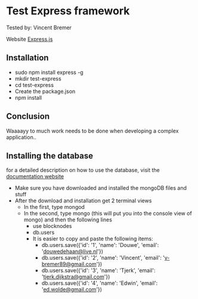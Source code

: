 # Test Express framework
Tested by: Vincent Bremer

Website [Express.js](http://expressjs.com/)

## Installation
- sudo npm install express -g
- mkdir test-express
- cd test-express
- Create the package.json
- npm install

## Conclusion
Waaaayy to much work needs to be done when developing a complex application..

## Installing the database
for a detailed description on how to use the database, visit the [documentation website](http://mongoosejs.com/docs/guide.html)

- Make sure you have downloaded and installed the mongoDB files and stuff
- After the download and installation get 2 terminal views
	- In the first, type mongod
	- In the second, type mongo (this will put you into the console view of mongo) and then the following lines
		- use blocknodes
		- db.users
		- It is easier to copy and paste the following items:
			- db.users.save({'id': '1', 'name': 'Douwe', 'email': 'douwedehaan@live.nl'})
			- db.users.save({'id': '2', 'name': 'Vincent', 'email': 'v-bremer89@gmail.com'})
			- db.users.save({'id': '3', 'name': 'Tjerk', 'email': 'tjerk.dijkstra@gmail.com'})
			- db.users.save({'id': '4', 'name': 'Edwin', 'email': 'ed.wolde@gmail.com'})
			
